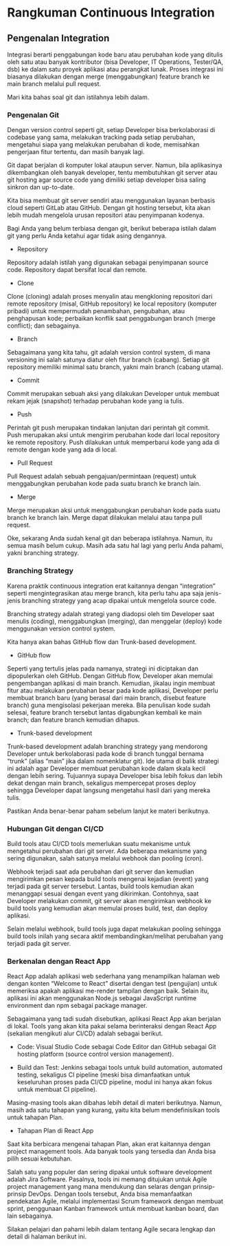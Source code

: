 # Rangkuman Continuous Integration

## Pengenalan Integration
Integrasi berarti penggabungan kode baru atau perubahan kode yang ditulis oleh satu atau banyak kontributor (bisa Developer, IT Operations, Tester/QA, dsb) ke dalam satu proyek aplikasi atau perangkat lunak. Proses integrasi ini biasanya dilakukan dengan merge (menggabungkan) feature branch ke main branch melalui pull request.

Mari kita bahas soal git dan istilahnya lebih dalam.

### Pengenalan Git
  
Dengan version control seperti git, setiap Developer bisa berkolaborasi di codebase yang sama, melakukan tracking pada setiap perubahan, mengetahui siapa yang melakukan perubahan di kode, memisahkan pengerjaan fitur tertentu, dan masih banyak lagi.

Git dapat berjalan di komputer lokal ataupun server. Namun, bila aplikasinya dikembangkan oleh banyak developer, tentu membutuhkan git server atau git hosting agar source code yang dimiliki setiap developer bisa saling sinkron dan up-to-date.

Kita bisa membuat git server sendiri atau menggunakan layanan berbasis cloud seperti GitLab atau GitHub. Dengan git hosting tersebut, kita akan lebih mudah mengelola urusan repositori atau penyimpanan kodenya.

Bagi Anda yang belum terbiasa dengan git, berikut beberapa istilah dalam git yang perlu Anda ketahui agar tidak asing dengannya.

- Repository
  
Repository adalah istilah yang digunakan sebagai penyimpanan source code. Repository dapat bersifat local dan remote.

- Clone
  
Clone (cloning) adalah proses menyalin atau mengkloning repositori dari remote repository (misal, GitHub repository) ke local repository (komputer pribadi) untuk mempermudah penambahan, pengubahan, atau penghapusan kode; perbaikan konflik saat penggabungan branch (merge conflict); dan sebagainya.

- Branch
  
Sebagaimana yang kita tahu, git adalah version control system, di mana versioning ini salah satunya diatur oleh fitur branch (cabang). Setiap git repository memiliki minimal satu branch, yakni main branch (cabang utama).

- Commit
  
Commit merupakan sebuah aksi yang dilakukan Developer untuk membuat rekam jejak (snapshot) terhadap perubahan kode yang ia tulis.

- Push
  
Perintah git push merupakan tindakan lanjutan dari perintah git commit. Push merupakan aksi untuk mengirim perubahan kode dari local repository ke remote repository. Push dilakukan untuk memperbarui kode yang ada di remote dengan kode yang ada di local.

- Pull Request
  
Pull Request adalah sebuah pengajuan/permintaan (request) untuk menggabungkan perubahan kode pada suatu branch ke branch lain.

- Merge
  
Merge merupakan aksi untuk menggabungkan perubahan kode pada suatu branch ke branch lain. Merge dapat dilakukan melalui atau tanpa pull request.

Oke, sekarang Anda sudah kenal git dan beberapa istilahnya. Namun, itu semua masih belum cukup. Masih ada satu hal lagi yang perlu Anda pahami, yakni branching strategy.

### Branching Strategy
Karena praktik continuous integration erat kaitannya dengan “integration” seperti mengintegrasikan atau merge branch, kita perlu tahu apa saja jenis-jenis branching strategy yang acap dipakai untuk mengelola source code.

Branching strategy adalah strategi yang diadopsi oleh tim Developer saat menulis (coding), menggabungkan (merging), dan menggelar (deploy) kode menggunakan version control system.

Kita hanya akan bahas GitHub flow dan Trunk-based development.

- GitHub flow
  
Seperti yang tertulis jelas pada namanya, strategi ini diciptakan dan dipopulerkan oleh GitHub. Dengan GitHub flow, Developer akan memulai pengembangan aplikasi di main branch. Kemudian, jikalau ingin membuat fitur atau melakukan perubahan besar pada kode aplikasi, Developer perlu membuat branch baru (yang berasal dari main branch, disebut feature branch) guna mengisolasi pekerjaan mereka. Bila penulisan kode sudah selesai, feature branch tersebut lantas digabungkan kembali ke main branch; dan feature branch kemudian dihapus.

- Trunk-based development
  
Trunk-based development adalah branching strategy yang mendorong Developer untuk berkolaborasi pada kode di branch tunggal bernama “trunk” (alias “main” jika dalam nomenklatur git). Ide utama di balik strategi ini adalah agar Developer membuat perubahan kode dalam skala kecil dengan lebih sering. Tujuannya supaya Developer bisa lebih fokus dan lebih dekat dengan main branch, sekaligus mempercepat proses deploy sehingga Developer dapat langsung mengetahui hasil dari yang mereka tulis.

Pastikan Anda benar-benar paham sebelum lanjut ke materi berikutnya. 

### Hubungan Git dengan CI/CD

Build tools atau CI/CD tools memerlukan suatu mekanisme untuk mengetahui perubahan dari git server. Ada beberapa mekanisme yang sering digunakan, salah satunya melalui webhook dan pooling (cron).

Webhook terjadi saat ada perubahan dari git server dan kemudian mengirimkan pesan kepada build tools mengenai kejadian (event) yang terjadi pada git server tersebut. Lantas, build tools kemudian akan menanggapi sesuai dengan event yang dikirimkan. Contohnya, saat Developer melakukan commit, git server akan mengirimkan webhook ke build tools yang kemudian akan memulai proses build, test, dan deploy aplikasi.

Selain melalui webhook, build tools juga dapat melakukan pooling sehingga build tools inilah yang secara aktif membandingkan/melihat perubahan yang terjadi pada git server.

### Berkenalan dengan React App

React App adalah aplikasi web sederhana yang menampilkan halaman web dengan konten “Welcome to React” disertai dengan test (pengujian) untuk memeriksa apakah aplikasi me-render tampilan dengan baik. Selain itu, aplikasi ini akan menggunakan Node.js sebagai JavaScript runtime environment dan npm sebagai package manager.

Sebagaimana yang tadi sudah disebutkan, aplikasi React App akan berjalan di lokal. Tools yang akan kita pakai selama berinteraksi dengan React App (sekalian mengikuti alur CI/CD) adalah sebagai berikut.

- Code: Visual Studio Code sebagai Code Editor dan GitHub sebagai Git hosting platform (source control version management).

- Build dan Test: Jenkins sebagai tools untuk build automation, automated testing, sekaligus CI pipeline (meski bisa dimanfaatkan untuk keseluruhan proses pada CI/CD pipeline, modul ini hanya akan fokus untuk membuat CI pipeline).

Masing-masing tools akan dibahas lebih detail di materi berikutnya. Namun, masih ada satu tahapan yang kurang, yaitu kita belum mendefinisikan tools untuk tahapan Plan. 

- Tahapan Plan di React App
  
Saat kita berbicara mengenai tahapan Plan, akan erat kaitannya dengan project management tools. Ada banyak tools yang tersedia dan Anda bisa pilih sesuai kebutuhan.

Salah satu yang populer dan sering dipakai untuk software development adalah Jira Software. Pasalnya, tools ini memang ditujukan untuk Agile project management yang mana mendukung dan selaras dengan prinsip-prinsip DevOps. Dengan tools tersebut, Anda bisa memanfaatkan pendekatan Agile, melalui implementasi Scrum framework dengan membuat sprint, penggunaan Kanban framework untuk membuat kanban board, dan lain sebagainya.

Silakan pelajari dan pahami lebih dalam tentang Agile secara lengkap dan detail di halaman berikut ini.
